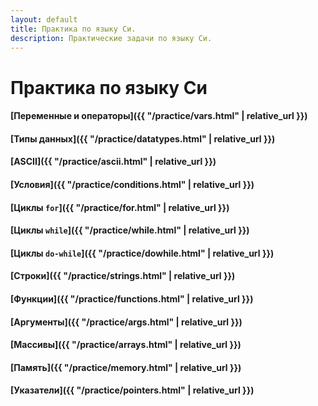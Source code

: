 ```yaml
---
layout: default
title: Практика по языку Си.
description: Практические задачи по языку Си.
---
```


# Практика по языку Си

#### [Переменные и операторы]({{ "/practice/vars.html" | relative_url }})
#### [Типы данных]({{ "/practice/datatypes.html" | relative_url }})
#### [ASCII]({{ "/practice/ascii.html" | relative_url }})
#### [Условия]({{ "/practice/conditions.html" | relative_url }})
#### [Циклы `for`]({{ "/practice/for.html" | relative_url }})
#### [Циклы `while`]({{ "/practice/while.html" | relative_url }})
#### [Циклы `do-while`]({{ "/practice/dowhile.html" | relative_url }})
#### [Строки]({{ "/practice/strings.html" | relative_url }})
#### [Функции]({{ "/practice/functions.html" | relative_url }})
#### [Аргументы]({{ "/practice/args.html" | relative_url }})
#### [Массивы]({{ "/practice/arrays.html" | relative_url }})
#### [Память]({{ "/practice/memory.html" | relative_url }})
#### [Указатели]({{ "/practice/pointers.html" | relative_url }})
